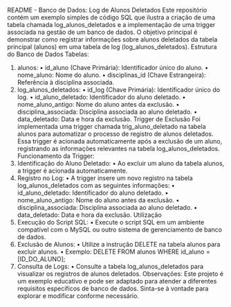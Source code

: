 README - Banco de Dados: Log de Alunos Deletados
Este repositório contém um exemplo simples de código SQL que ilustra a criação de uma tabela chamada log_alunos_deletados e a implementação de uma trigger associada na gestão de um banco de dados. O objetivo principal é demonstrar como registrar informações sobre alunos deletados da tabela principal (alunos) em uma tabela de log (log_alunos_deletados).
Estrutura do Banco de Dados
Tabelas:
1.	alunos:
•	id_aluno (Chave Primária): Identificador único do aluno.
•	nome_aluno: Nome do aluno.
•	disciplinas_id (Chave Estrangeira): Referência à disciplina associada.
2.	log_alunos_deletados:
•	id_log (Chave Primária): Identificador único do log.
•	id_aluno_deletado: Identificador do aluno deletado.
•	nome_aluno_antigo: Nome do aluno antes da exclusão.
•	disciplina_associada: Disciplina associada ao aluno deletado.
•	data_deletado: Data e hora da exclusão.
Trigger de Exclusão
Foi implementada uma trigger chamada trig_aluno_deletado na tabela alunos para automatizar o processo de registro de alunos deletados. Essa trigger é acionada automaticamente após a exclusão de um aluno, registrando as informações relevantes na tabela log_alunos_deletados.
Funcionamento da Trigger:
1.	Identificação do Aluno Deletado:
•	Ao excluir um aluno da tabela alunos, a trigger é acionada automaticamente.
2.	Registro no Log:
•	A trigger insere um novo registro na tabela log_alunos_deletados com as seguintes informações:
•	id_aluno_deletado: Identificador do aluno deletado.
•	nome_aluno_antigo: Nome do aluno antes da exclusão.
•	disciplina_associada: Disciplina associada ao aluno deletado.
•	data_deletado: Data e hora da exclusão.
Utilização
1.	Execução do Script SQL:
•	Execute o script SQL em um ambiente compatível com o MySQL ou outro sistema de gerenciamento de banco de dados.
2.	Exclusão de Alunos:
•	Utilize a instrução DELETE na tabela alunos para excluir alunos.
•	Exemplo: DELETE FROM alunos WHERE id_aluno = [ID_DO_ALUNO];
3.	Consulta de Logs:
•	Consulte a tabela log_alunos_deletados para visualizar os registros de alunos deletados.
Observações:
Este projeto é um exemplo educativo e pode ser adaptado para atender a diferentes requisitos específicos de banco de dados. Sinta-se à vontade para explorar e modificar conforme necessário.
